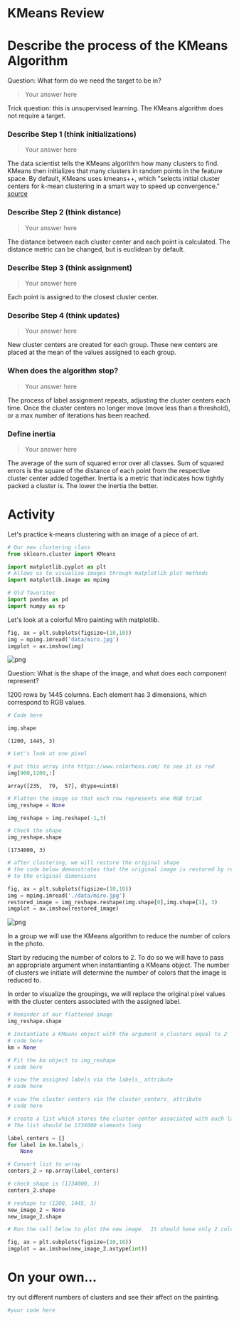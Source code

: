 # KMeans Review

# Describe the process of the KMeans Algorithm

Question: What form do we need the target to be in?

> Your answer here

Trick question: this is unsupervised learning.  The KMeans algorithm does not require a target.

### Describe Step 1 (think initializations)

> Your answer here

The data scientist tells the KMeans algorithm how many clusters to find.  KMeans then initializes that many clusters in random points in the feature space.  By default, KMeans uses kmeans++, which "selects initial cluster centers for k-mean clustering in a smart way to speed up convergence." [source](https://scikit-learn.org/stable/modules/generated/sklearn.cluster.KMeans.html)

### Describe Step 2 (think distance)

> Your answer here

The distance between each cluster center and each point is calculated. The distance metric can be changed, but is euclidean by default.

### Describe Step 3 (think assignment)

> Your answer here

Each point is assigned to the closest cluster center. 

### Describe Step 4 (think updates)

> Your answer here

New cluster centers are created for each group. These new centers are placed at the mean of the values assigned to each group.  

### When does the algorithm stop?

> Your answer here


The process of label assignment repeats, adjusting the cluster centers each time.  Once the cluster centers no longer move (move less than a threshold), or a max number of iterations has been reached.

### Define inertia

> Your answer here


The average of the sum of squared error over all classes.  Sum of squared errors is the square of the distance of each point from the respective cluster center added together.  Inertia is a metric that indicates how tightly packed a cluster is.  The lower the inertia the better. 

# Activity

Let's practice k-means clustering with an image of a piece of art. 


```python
# Our new clustering class
from sklearn.cluster import KMeans

import matplotlib.pyplot as plt
# Allows us to visualize images through matplotlib plot methods
import matplotlib.image as mpimg

# Old favorites
import pandas as pd
import numpy as np
```

Let's look at a colorful Miro painting with matplotlib.


```python
fig, ax = plt.subplots(figsize=(10,10))
img = mpimg.imread('data/miro.jpg')
imgplot = ax.imshow(img)
```


    
![png](index_files/index_27_0.png)
    


Question: What is the shape of the image, and what does each component represent?

1200 rows by 1445 columns.  Each element has 3 dimensions, which correspond to RGB values.


```python
# Code here
```


```python
img.shape
```




    (1200, 1445, 3)




```python
# Let's look at one pixel
```


```python
# put this array into https://www.colorhexa.com/ to see it is red
img[900,1200,:]
```




    array([235,  79,  57], dtype=uint8)




```python
# Flatten the image so that each row represents one RGB triad
img_reshape = None
```


```python
img_reshape = img.reshape(-1,3)

```


```python
# Check the shape
img_reshape.shape
```




    (1734000, 3)




```python
# after clustering, we will restore the original shape
# the code below demonstrates that the original image is restored by reshaping
# to the original dimensions 

fig, ax = plt.subplots(figsize=(10,10))
img = mpimg.imread('./data/miro.jpg')
restored_image = img_reshape.reshape(img.shape[0],img.shape[1], 3)
imgplot = ax.imshow(restored_image)


```


    
![png](index_files/index_37_0.png)
    


In a group we will use the KMeans algorithm to reduce the number of colors in the photo.   

Start by reducing the number of colors to 2.  To do so we will have to pass an appropriate argument  when instantianting a KMeans object.  The number of clusters we initiate will determine the number of colors that the image is reduced to.

In order to visualize the groupings, we will replace the original pixel values with the cluster centers associated with the assigned label.


```python
# Reminder of our flattened image
img_reshape.shape
```


```python
# Instantiate a KMeans object with the argument n_clusters equal to 2
# code here
km = None
```


```python
# Fit the km object to img_reshape
# code here
```


```python
# view the assigned labels via the labels_ attribute
# code here
```


```python
# view the cluster centers via the cluster_centers_ attribute
# code here
```


```python
# create a list which stores the cluster center associated with each label in a list.  
# The list should be 1734000 elements long

label_centers = []
for label in km.labels_:
    None
```


```python
# Convert list to array
centers_2 = np.array(label_centers)
```


```python
# check shape is (1734000, 3)
centers_2.shape
```


```python
# reshape to (1200, 1445, 3)
new_image_2 = None
new_image_2.shape
```


```python
# Run the cell below to plot the new image.  It should have only 2 colors
```


```python
fig, ax = plt.subplots(figsize=(10,10))
imgplot = ax.imshow(new_image_2.astype(int))
```

# On your own...
try out different numbers of clusters and see their affect on the painting.


```python
#your code here
```
